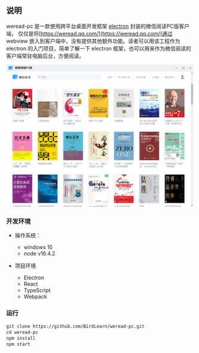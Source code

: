 ## 说明

weread-pc 是一款使用跨平台桌面开发框架 [electron](https://www.electronjs.org/) 封装的微信阅读PC版客户端， 仅仅是将[https://weread.qq.com/](https://weread.qq.com/)通过 webview 嵌入到客户端中，没有提供其他额外功能。读者可以用该工程作为 electron 的入门项目，简单了解一下 electron 框架，也可以用来作为微信阅读的客户端常驻电脑后台，方便阅读。

![首页](https://raw.githubusercontent.com/BirdLearn/pictures/main/weread-pc.png)
### 开发环境
- 操作系统：
    - windows 10
    - node v16.4.2

- 项目环境
    - Electron
    - React
    - TypeScript
    - Webpack

### 运行
``` shell
git clone https://github.com/BirdLearn/weread-pc.git
cd weread-pc
npm install
npm start
```

